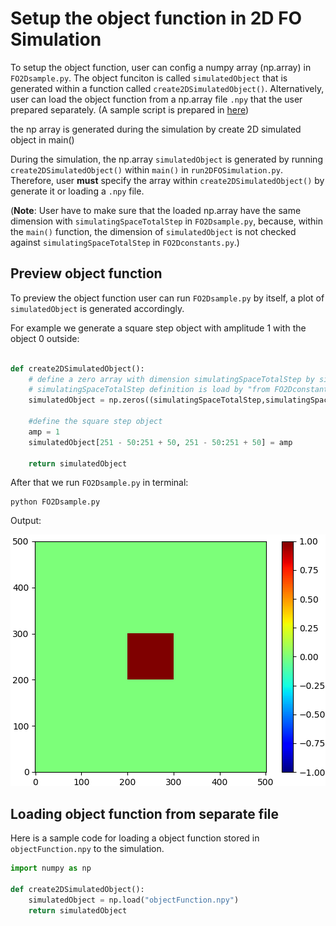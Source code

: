 # Setup the object function in 2D FO Simulation

To setup the object function, user can config a numpy array (np.array) in `FO2Dsample.py`. 
The object funciton is called `simulatedObject` that is generated within a function called 
`create2DSimulatedObject()`. Alternatively, user can load the object function from a np.array file `.npy` that the user 
prepared separately. (A sample script is prepared in [here](##Loading-object-function-from-separate-file))  

the np array is generated during the simulation by create 2D simulated object in main()

During the simulation, the np.array `simulatedObject` is generated by running 
`create2DSimulatedObject()` within `main()` in `run2DFOSimulation.py`. 
Therefore, user **must** specify the array within `create2DSimulatedObject()` by generate it 
or loading a `.npy` file.

(**Note**: User have to make sure that the loaded np.array have the same dimension with `simulatingSpaceTotalStep` in `FO2Dsample.py`, because, within the `main()` function, the dimension of `simulatedObject` is not checked against `simulatingSpaceTotalStep` in `FO2Dconstants.py`.)
      

## Preview object function
To preview the object function user can run `FO2Dsample.py` by itself, a plot of `simulatedObject` is generated accordingly.

For example we generate a square step object with amplitude 1 with the object 0 outside:

```python 

def create2DSimulatedObject():
    # define a zero array with dimension simulatingSpaceTotalStep by simulatingSpaceTotalStep.
    # simulatingSpaceTotalStep definition is load by "from FO2Dconstants import *"
    simulatedObject = np.zeros((simulatingSpaceTotalStep,simulatingSpaceTotalStep))

    #define the square step object
    amp = 1
    simulatedObject[251 - 50:251 + 50, 251 - 50:251 + 50] = amp

    return simulatedObject

```


After that we run `FO2Dsample.py` in terminal:

    python FO2Dsample.py
    
Output:

![preview sample](./img/viewSample.PNG)

## Loading object function from separate file


Here is a sample code for loading a object function stored in `objectFunction.npy` to the simulation.

```python 
import numpy as np

def create2DSimulatedObject():
    simulatedObject = np.load("objectFunction.npy")
    return simulatedObject

```
